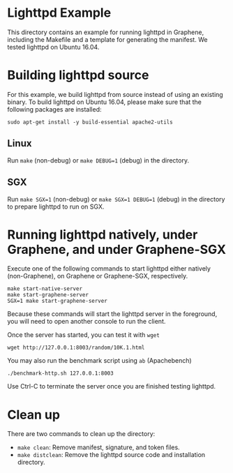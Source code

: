 # Lighttpd Example

This directory contains an example for running lighttpd in Graphene, including the Makefile and a
template for generating the manifest. We tested lighttpd on Ubuntu 16.04.

# Building lighttpd source

For this example, we build lighttpd from source instead of using an existing binary. To build
lighttpd on Ubuntu 16.04, please make sure that the following packages are installed:

    sudo apt-get install -y build-essential apache2-utils

## Linux

Run `make` (non-debug) or `make DEBUG=1` (debug) in the directory.

## SGX

Run `make SGX=1` (non-debug) or `make SGX=1 DEBUG=1` (debug) in the directory to prepare lighttpd to
run on SGX.

# Running lighttpd natively, under Graphene, and under Graphene-SGX

Execute one of the following commands to start lighttpd either natively (non-Graphene), on Graphene
or Graphene-SGX, respectively.

    make start-native-server
    make start-graphene-server
    SGX=1 make start-graphene-server

Because these commands will start the lighttpd server in the foreground, you will need to open
another console to run the client.

Once the server has started, you can test it with `wget`

    wget http://127.0.0.1:8003/random/10K.1.html

You may also run the benchmark script using `ab` (Apachebench)

    ./benchmark-http.sh 127.0.0.1:8003

Use Ctrl-C to terminate the server once you are finished testing lighttpd.

# Clean up

There are two commands to clean up the directory:

* `make clean`: Remove manifest, signature, and token files.
* `make distclean`: Remove the lighttpd source code and installation directory.
